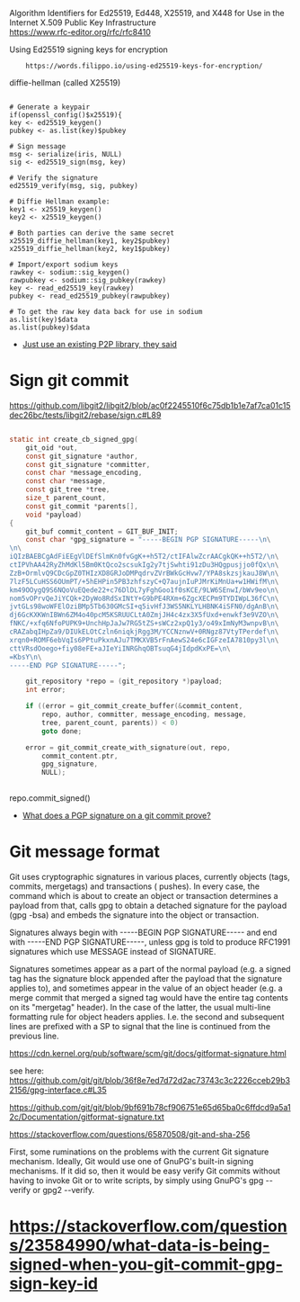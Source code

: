 
Algorithm Identifiers for Ed25519, Ed448, X25519, and X448
        for Use in the Internet X.509 Public Key Infrastructure  
https://www.rfc-editor.org/rfc/rfc8410


Using Ed25519 signing keys for encryption

        https://words.filippo.io/using-ed25519-keys-for-encryption/

diffie-hellman (called X25519)



```example work flow 

# Generate a keypair
if(openssl_config()$x25519){
key <- ed25519_keygen()
pubkey <- as.list(key)$pubkey

# Sign message
msg <- serialize(iris, NULL)
sig <- ed25519_sign(msg, key)

# Verify the signature
ed25519_verify(msg, sig, pubkey)

# Diffie Hellman example:
key1 <- x25519_keygen()
key2 <- x25519_keygen()

# Both parties can derive the same secret
x25519_diffie_hellman(key1, key2$pubkey)
x25519_diffie_hellman(key2, key1$pubkey)

# Import/export sodium keys
rawkey <- sodium::sig_keygen()
rawpubkey <- sodium::sig_pubkey(rawkey)
key <- read_ed25519_key(rawkey)
pubkey <- read_ed25519_pubkey(rawpubkey)

# To get the raw key data back for use in sodium
as.list(key)$data
as.list(pubkey)$data

```

- [Just use an existing P2P library, they said](https://spacemesh.io/blog/just-use-an-existing-p2p-library-they-said/)



# Sign git commit 

https://github.com/libgit2/libgit2/blob/ac0f2245510f6c75db1b1e7af7ca01c15dec26bc/tests/libgit2/rebase/sign.c#L89
```c

static int create_cb_signed_gpg(
	git_oid *out,
	const git_signature *author,
	const git_signature *committer,
	const char *message_encoding,
	const char *message,
	const git_tree *tree,
	size_t parent_count,
	const git_commit *parents[],
	void *payload)
{
	git_buf commit_content = GIT_BUF_INIT;
	const char *gpg_signature = "-----BEGIN PGP SIGNATURE-----\n\
\n\
iQIzBAEBCgAdFiEEgVlDEfSlmKn0fvGgK++h5T2/ctIFAlwZcrAACgkQK++h5T2/\n\
ctIPVhAA42RyZhMdKl5Bm0KtQco2scsukIg2y7tjSwhti91zDu3HQgpusjjo0fQx\n\
ZzB+OrmlvQ9CDcGpZ0THIzXD8GRJoDMPqdrvZVrBWkGcHvw7/YPA8skzsjkauJ8W\n\
7lzF5LCuHSS6OUmPT/+5hEHPin5PB3zhfszyC+Q7aujnIuPJMrKiMnUa+w1HWifM\n\
km49OOygQ9S6NQoVuEQede22+c76DlDL7yFghGoo1f0sKCE/9LW6SEnwI/bWv9eo\n\
nom5vOPrvQeJiYCQk+2DyWo8RdSxINtY+G9bPE4RXm+6ZgcXECPm9TYDIWpL36fC\n\
jvtGLs98woWFElOziBMp5Tb630GMcSI+q5ivHfJ3WS5NKLYLHBNK4iSFN0/dgAnB\n\
dj6GcKXKWnIBWn6ZM4o40pcM5KSRUUCLtA0ZmjJH4c4zx3X5fUxd+enwkf3e9VZO\n\
fNKC/+xfq6NfoPUPK9+UnchHpJaJw7RG5tZS+sWCz2xpQ1y3/o49xImNyM3wnpvB\n\
cRAZabqIHpZa9/DIUkELOtCzln6niqkjRgg3M/YCCNznwV+0RNgz87VtyTPerdef\n\
xrqn0+ROMF6ebVqIs6PPtuPkxnAJu7TMKXVB5rFnAewS24e6cIGFzeIA7810py3l\n\
cttVRsdOoego+fiy08eFE+aJIeYiINRGhqOBTsuqG4jIdpdKxPE=\n\
=KbsY\n\
-----END PGP SIGNATURE-----";

	git_repository *repo = (git_repository *)payload;
	int error;

	if ((error = git_commit_create_buffer(&commit_content,
		repo, author, committer, message_encoding, message,
		tree, parent_count, parents)) < 0)
		goto done;

	error = git_commit_create_with_signature(out, repo,
		commit_content.ptr,
		gpg_signature,
		NULL);
		
```



repo.commit_signed()

- [What does a PGP signature on a git commit prove? ](https://people.kernel.org/monsieuricon/what-does-a-pgp-signature-on-a-git-commit-prove)



# Git message format 

Git uses cryptographic signatures in various places, currently objects (tags, commits, mergetags) and transactions (
pushes). In every case, the command which is about to create an object or transaction determines a payload from that,
calls gpg to obtain a detached signature for the payload (gpg -bsa) and embeds the signature into the object or
transaction.

Signatures always begin with -----BEGIN PGP SIGNATURE----- and end with -----END PGP SIGNATURE-----, unless gpg is told
to produce RFC1991 signatures which use MESSAGE instead of SIGNATURE.

Signatures sometimes appear as a part of the normal payload (e.g. a signed tag has the signature block appended after
the payload that the signature applies to), and sometimes appear in the value of an object header (e.g. a merge commit
that merged a signed tag would have the entire tag contents on its "mergetag" header). In the case of the latter, the
usual multi-line formatting rule for object headers applies. I.e. the second and subsequent lines are prefixed with a SP
to signal that the line is continued from the previous line.

https://cdn.kernel.org/pub/software/scm/git/docs/gitformat-signature.html


see here: https://github.com/git/git/blob/36f8e7ed7d72d2ac73743c3c2226cceb29b32156/gpg-interface.c#L35

https://github.com/git/git/blob/9bf691b78cf906751e65d65ba0c6ffdcd9a5a12c/Documentation/gitformat-signature.txt




https://stackoverflow.com/questions/65870508/git-and-sha-256



First, some ruminations on the problems with the current Git signature mechanism.
Ideally, Git would use one of GnuPG's built-in signing mechanisms. If it did so, then it would be easy verify Git
commits without having to invoke Git or to write scripts, by simply using GnuPG's gpg --verify or gpg2 --verify.

# https://stackoverflow.com/questions/23584990/what-data-is-being-signed-when-you-git-commit-gpg-sign-key-id
